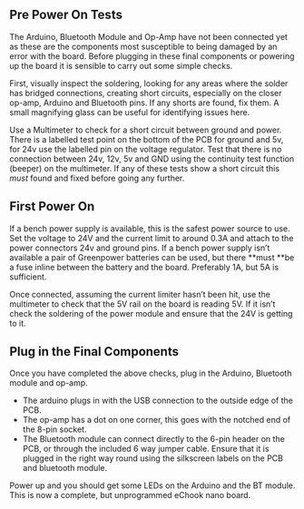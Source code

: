 ## Pre Power On Tests

The Arduino, Bluetooth Module and Op-Amp have not been connected yet as these are the components most susceptible to being damaged by an error with the board. Before plugging in these final components or powering up the board it is sensible to carry out some simple checks.

First, visually inspect the soldering, looking for any areas where the solder has bridged connections, creating short circuits, especially on the closer op-amp, Arduino and Bluetooth pins. If any shorts are found, fix them. A small magnifying glass can be useful for identifying issues here.

Use a Multimeter to check for a short circuit between ground and power. There is a labelled test point on the bottom of the PCB for ground and 5v, for 24v use the labelled pin on the voltage regulator. Test that there is no connection between 24v, 12v, 5v and GND using the continuity test function \(beeper\) on the multimeter. If any of these tests show a short circuit this _must_ found and fixed before going any further.

## First Power On

If a bench power supply is available, this is the safest power source to use. Set the voltage to 24V and the current limit to around 0.3A and attach to the power connectors 24v and ground pins. If a bench power supply isn’t available a pair of Greenpower batteries can be used, but there **must **be a fuse inline between the battery and the board. Preferably 1A, but 5A is sufficient.

Once connected, assuming the current limiter hasn’t been hit, use the multimeter to check that the 5V rail on the board is reading 5V. If it isn’t check the soldering of the power module and ensure that the 24V is getting to it.

## Plug in the Final Components

Once you have completed the above checks, plug in the Arduino, Bluetooth module and op-amp. 

* The arduino plugs in with the USB connection to the outside edge of the PCB. 
* The op-amp has a dot on one corner, this goes with the notched end of the 8-pin socket.
* The Bluetooth module can connect directly to the 6-pin header on the PCB, or through the included 6 way jumper cable. Ensure that it is plugged in the right way round using the silkscreen labels on the PCB and bluetooth module.

Power up and you should get some LEDs on the Arduino and the BT module. This is now a complete, but unprogrammed eChook nano board.

